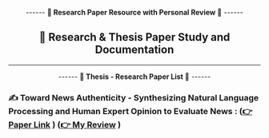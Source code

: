 <div align = "center">

------ **🧠 Research Paper Resource with Personal Review 🧠** ------

## 🧠 Research & Thesis Paper Study and Documentation

<hr>

------ **🧠 Thesis - Research Paper List 🧠** ------
</div>

### ✍️ Toward News Authenticity - Synthesizing Natural Language Processing and Human Expert Opinion to Evaluate News : **([👉 Paper Link](./Good%20Paper/Toward_News_Authenticity_Synthesizing_Natural_Language_Processing_and_Human_Expert_Opinion_to_Evaluate_News.pdf) )** **([👉 My Review](./Review/Paper-1.md) )**


